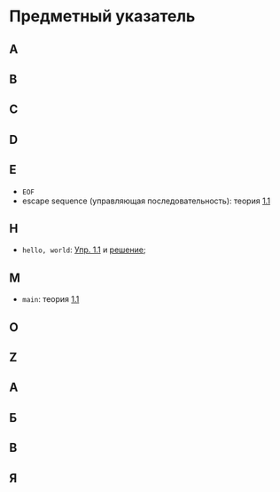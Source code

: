 # Предметный указатель

## A
## B
## C
## D
## E
* `EOF`
* escape sequence (управляющая последовательность): теория [1.1](./ch1/content/1.1.md)
## H
* `hello, world`: [Упр. 1.1](./ch1/README.md) и [решение](./ch1/tasks/1.1.c);
## M
* `main`: теория [1.1](./ch1/content/1.1.md)
## O
## Z

## А
## Б
## В
## Я